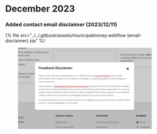 # December 2023

### Added contact email disclaimer (2023/12/11)

{% file src="../../.gitbook/assets/municipalmoney.webflow (email-disclaimer).zip" %}

<figure><img src="../../.gitbook/assets/image (42).png" alt=""><figcaption></figcaption></figure>
